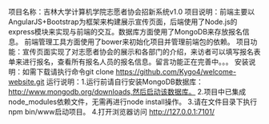 ﻿项目名称：吉林大学计算机学院志愿者协会招新系统v1.0
项目说明：前端主要以AngularJS+Bootstrap为框架来构建展示宣传页面，后端使用了Node.js的express模块来实现与前端的交互。数据库方面使用了MongoDB来存放报名信息。
前端管理工具方面使用了bower来初始化项目并管理前端包的依赖。
项目功能：宣传页面实现了对志愿者协会的展示和各部门的介绍，来访者可以填写报名表单来进行报名，查看所有报名人员的报名信息。留言功能正在完善中。。。
安装说明：如需下载请执行命令git clone https://github.com/Kygo4/welcome-website.git 
运行说明：1.运行前请自行安装MongoDB数据库：http://www.mongodb.org/downloads,然后启动该数据库。
          2.项目中已集成node_modules依赖文件，无需再进行node install操作。
          3.请在文件目录下执行npm bin/www启动项目。
          4.打开浏览器访问 http://127.0.0.1:7101/
 
